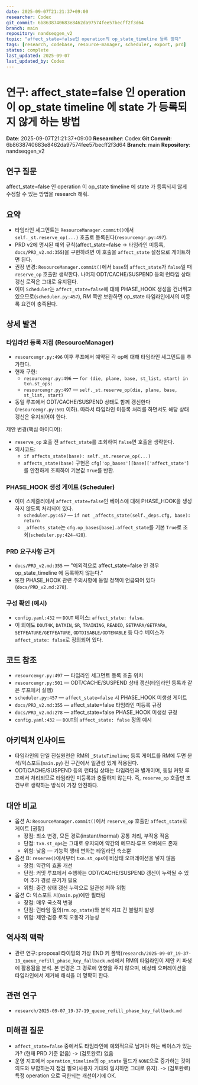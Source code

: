 ```yaml
---
date: 2025-09-07T21:21:37+09:00
researcher: Codex
git_commit: 6b8638740683e8462da97574fee57becff2f3d64
branch: main
repository: nandseqgen_v2
topic: "affect_state=false인 operation의 op_state_timeline 등록 방지"
tags: [research, codebase, resource-manager, scheduler, export, prd]
status: complete
last_updated: 2025-09-07
last_updated_by: Codex
---
```


# 연구: affect_state=false 인 operation 이 op_state timeline 에 state 가 등록되지 않게 하는 방법

**Date**: 2025-09-07T21:21:37+09:00
**Researcher**: Codex
**Git Commit**: 6b8638740683e8462da97574fee57becff2f3d64
**Branch**: main
**Repository**: nandseqgen_v2

## 연구 질문
affect_state=false 인 operation 이 op_state timeline 에 state 가 등록되지 않게 수정할 수 있는 방법을 research 해줘.

## 요약
- 타임라인 세그먼트는 `ResourceManager.commit()`에서 `self._st.reserve_op(...)` 호출로 등록된다(`resourcemgr.py:497`).
- PRD v2에 명시된 예외 규칙(affect_state=false → 타임라인 미등록, `docs/PRD_v2.md:355`)을 구현하려면 이 호출을 `affect_state` 설정으로 게이트하면 된다.
- 권장 변경: `ResourceManager.commit()`에서 `base`의 `affect_state`가 `false`일 때 `reserve_op` 호출만 생략한다. 나머지 ODT/CACHE/SUSPEND 등의 런타임 상태 갱신 로직은 그대로 유지된다.
- 이미 `Scheduler`는 `affect_state=false`에 대해 PHASE_HOOK 생성을 건너뛰고 있으므로(`scheduler.py:457`), RM 쪽만 보완하면 op_state 타임라인에서의 미등록 요건이 충족된다.

## 상세 발견

### 타임라인 등록 지점 (ResourceManager)
- `resourcemgr.py:496` 이후 루프에서 예약된 각 op에 대해 타임라인 세그먼트를 추가한다.
- 현재 구현:
  - `resourcemgr.py:496` — `for (die, plane, base, st_list, start) in txn.st_ops:`
  - `resourcemgr.py:497` — `self._st.reserve_op(die, plane, base, st_list, start)`
- 동일 루프에서 ODT/CACHE/SUSPEND 상태도 함께 갱신한다(`resourcemgr.py:501` 이하). 따라서 타임라인 미등록 처리를 하면서도 해당 상태 갱신은 유지되어야 한다.

제안 변경(핵심 아이디어):
- `reserve_op` 호출 전 `affect_state`를 조회하여 `false`면 호출을 생략한다.
- 의사코드:
  - `if affects_state(base): self._st.reserve_op(...)`
  - `affects_state(base)` 구현은 `cfg['op_bases'][base]['affect_state']`를 안전하게 조회하여 기본값 `True`를 반환.

### PHASE_HOOK 생성 게이트 (Scheduler)
- 이미 스케줄러에서 `affect_state=false`인 베이스에 대해 PHASE_HOOK을 생성하지 않도록 처리되어 있다.
  - `scheduler.py:457` — `if not _affects_state(self._deps.cfg, base): return`
  - `_affects_state`는 `cfg.op_bases[base].affect_state`를 기본 `True`로 조회(`scheduler.py:424-428`).

### PRD 요구사항 근거
- `docs/PRD_v2.md:355` — "예외적으로 affect_state=false 인 경우 op_state_timeline 에 등록하지 않는다."
- 또한 PHASE_HOOK 관련 주의사항에 동일 정책이 언급되어 있다(`docs/PRD_v2.md:278`).

### 구성 확인 (예시)
- `config.yaml:432` — `DOUT` 베이스: `affect_state: false`.
- 이 외에도 `DOUT4K`, `DATAIN`, `SR`, `TRAINING`, `READID`, `SETPARA/GETPARA`, `SETFEATURE/GETFEATURE`, `ODTDISABLE/ODTENABLE` 등 다수 베이스가 `affect_state: false`로 정의되어 있다.

## 코드 참조
- `resourcemgr.py:497` — 타임라인 세그먼트 등록 호출 위치
- `resourcemgr.py:501` — ODT/CACHE/SUSPEND 상태 갱신(타임라인 등록과 같은 루프에서 실행)
- `scheduler.py:457` — `affect_state=false` 시 PHASE_HOOK 미생성 게이트
- `docs/PRD_v2.md:355` — affect_state=false 타임라인 미등록 규정
- `docs/PRD_v2.md:278` — affect_state=false PHASE_HOOK 미생성 규정
- `config.yaml:432` — `DOUT`의 `affect_state: false` 정의 예시

## 아키텍처 인사이트
- 타임라인의 단일 진실원천은 RM의 `_StateTimeline`; 등록 게이트를 RM에 두면 분석/익스포트(`main.py`) 전 구간에서 일관성 있게 적용된다.
- ODT/CACHE/SUSPEND 등의 런타임 상태는 타임라인과 별개이며, 동일 커밋 루프에서 처리되므로 타임라인 미등록과 충돌하지 않는다. 즉, `reserve_op` 호출만 조건부로 생략하는 방식이 가장 안전하다.

## 대안 비교
- 옵션 A: `ResourceManager.commit()`에서 `reserve_op` 호출만 `affect_state`로 게이트 [권장]
  - 장점: 최소 변경, 모든 경로(instant/normal) 공통 처리, 부작용 적음
  - 단점: `txn.st_ops`는 그대로 유지되어 약간의 메모리·루프 오버헤드 존재
  - 위험: 낮음 — 기능적 행태 변화는 타임라인 축소뿐
- 옵션 B: `reserve()`에서부터 `txn.st_ops`에 비상태 오퍼레이션을 넣지 않음
  - 장점: 약간의 효율 개선
  - 단점: 커밋 루프에서 수행하는 ODT/CACHE/SUSPEND 갱신이 누락될 수 있어 추가 경로 분기가 필요
  - 위험: 중간 상태 갱신 누락으로 일관성 저하 위험
- 옵션 C: 익스포트 시(`main.py`)에만 필터링
  - 장점: 매우 국소적 변경
  - 단점: 런타임 질의(`rm.op_state`)와 분석 지표 간 불일치 발생
  - 위험: 제안·검증 로직 오동작 가능성

## 역사적 맥락
- 관련 연구: proposal 타이밍의 가상 END 키 폴백(`research/2025-09-07_19-37-19_queue_refill_phase_key_fallback.md`)에서 RM의 타임라인이 제안 키 파생에 활용됨을 분석. 본 변경은 그 경로에 영향을 주지 않으며, 비상태 오퍼레이션을 타임라인에서 제거해 해석을 더 명확히 한다.

## 관련 연구
- `research/2025-09-07_19-37-19_queue_refill_phase_key_fallback.md`

## 미해결 질문
- `affect_state=false` 중에서도 타임라인에 예외적으로 남겨야 하는 베이스가 있는가? (현재 PRD 기준 없음) -> (검토완료) 없음
- 운영 지표에서 `operation_timeline`의 `op_state` 필드가 `NONE`으로 증가하는 것이 의도와 부합하는지 점검 필요(사용자 기대와 일치하면 그대로 유지). -> (검토완료) 특정 operation 으로 국한되는 개선이기에 OK.

